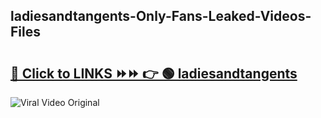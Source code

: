 
 ## ladiesandtangents-Only-Fans-Leaked-Videos-Files

# <h2><a href="https://mediaupload.pro?ladiesandtangents">🔗 Click to LINKS ⏩⏩ 👉 🟢 ladiesandtangents </a></h2>

<a href="https://mediaupload.pro?ladiesandtangents" rel="nofollow" data-target="animated-image.originalLink"><img src="https://i.ibb.co.com/xMMVF88/686577567.gif" alt="Viral Video Original" style="max-width: 100%; display: inline-block;" data-target="animated-image.originalImage"></a>